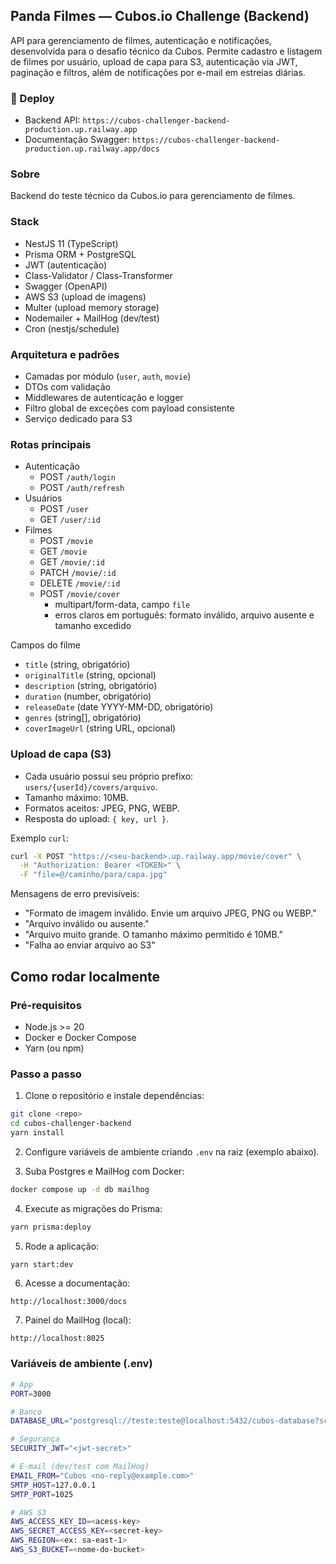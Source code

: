 ## Panda Filmes — Cubos.io Challenge (Backend)

API para gerenciamento de filmes, autenticação e notificações, desenvolvida para o desafio técnico da Cubos. Permite cadastro e listagem de filmes por usuário, upload de capa para S3, autenticação via JWT, paginação e filtros, além de notificações por e-mail em estreias diárias.

### 🚀 Deploy
- Backend API: `https://cubos-challenger-backend-production.up.railway.app`
- Documentação Swagger: `https://cubos-challenger-backend-production.up.railway.app/docs`

### Sobre
Backend do teste técnico da Cubos.io para gerenciamento de filmes.

### Stack
- NestJS 11 (TypeScript)
- Prisma ORM + PostgreSQL
- JWT (autenticação)
- Class-Validator / Class-Transformer
- Swagger (OpenAPI)
- AWS S3 (upload de imagens)
- Multer (upload memory storage)
- Nodemailer + MailHog (dev/test)
- Cron (nestjs/schedule)

### Arquitetura e padrões
- Camadas por módulo (`user`, `auth`, `movie`)
- DTOs com validação
- Middlewares de autenticação e logger
- Filtro global de exceções com payload consistente
- Serviço dedicado para S3

### Rotas principais
- Autenticação
  - POST `/auth/login`
  - POST `/auth/refresh`
- Usuários
  - POST `/user`
  - GET `/user/:id`
- Filmes
  - POST `/movie`
  - GET `/movie`
  - GET `/movie/:id`
  - PATCH `/movie/:id`
  - DELETE `/movie/:id`
  - POST `/movie/cover`
    - multipart/form-data, campo `file`
    - erros claros em português: formato inválido, arquivo ausente e tamanho excedido

Campos do filme
- `title` (string, obrigatório)
- `originalTitle` (string, opcional)
- `description` (string, obrigatório)
- `duration` (number, obrigatório)
- `releaseDate` (date YYYY-MM-DD, obrigatório)
- `genres` (string[], obrigatório)
- `coverImageUrl` (string URL, opcional)

### Upload de capa (S3)
- Cada usuário possui seu próprio prefixo: `users/{userId}/covers/arquivo`.
- Tamanho máximo: 10MB.
- Formatos aceitos: JPEG, PNG, WEBP.
- Resposta do upload: `{ key, url }`.

Exemplo `curl`:
```bash
curl -X POST "https://<seu-backend>.up.railway.app/movie/cover" \
  -H "Authorization: Bearer <TOKEN>" \
  -F "file=@/caminho/para/capa.jpg"
```

Mensagens de erro previsíveis:
- "Formato de imagem inválido. Envie um arquivo JPEG, PNG ou WEBP."
- "Arquivo inválido ou ausente."
- "Arquivo muito grande. O tamanho máximo permitido é 10MB."
- "Falha ao enviar arquivo ao S3"

## Como rodar localmente

### Pré-requisitos
- Node.js >= 20
- Docker e Docker Compose
- Yarn (ou npm)

### Passo a passo
1. Clone o repositório e instale dependências:

```bash
git clone <repo>
cd cubos-challenger-backend
yarn install
```

2. Configure variáveis de ambiente criando `.env` na raiz (exemplo abaixo).

3. Suba Postgres e MailHog com Docker:

```bash
docker compose up -d db mailhog
```

4. Execute as migrações do Prisma:

```bash
yarn prisma:deploy
```

5. Rode a aplicação:

```bash
yarn start:dev
```

6. Acesse a documentação:

```text
http://localhost:3000/docs
```

7. Painel do MailHog (local):

```text
http://localhost:8025
```

### Variáveis de ambiente (.env)

```bash
# App
PORT=3000

# Banco
DATABASE_URL="postgresql://teste:teste@localhost:5432/cubos-database?schema=public"

# Segurança
SECURITY_JWT="<jwt-secret>"

# E-mail (dev/test com MailHog)
EMAIL_FROM="Cubos <no-reply@example.com>"
SMTP_HOST=127.0.0.1
SMTP_PORT=1025

# AWS S3
AWS_ACCESS_KEY_ID=<acess-key>
AWS_SECRET_ACCESS_KEY=<secret-key>
AWS_REGION=<ex: sa-east-1>
AWS_S3_BUCKET=<nome-do-bucket>
```
